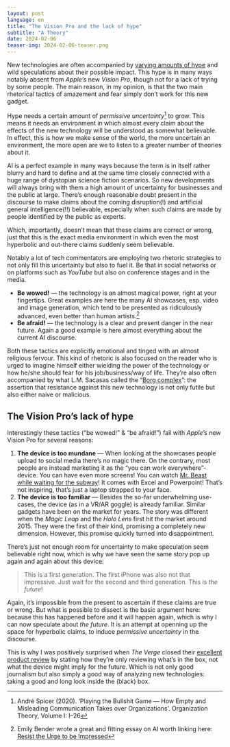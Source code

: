 ```yaml
---
layout: post
language: en
title: "The Vision Pro and the lack of hype"
subtitle: "A Theory"
date: 2024-02-06
teaser-img: 2024-02-06-teaser.png
---
```


New technologies are often accompanied by [varying amounts of hype](https://johannesklingebiel.de/2022/01/12/hype-as-a-scale.html) and wild speculations about their possible impact. This hype is in many ways notably absent from *Apple’s* new *Vision Pro*, though not for a lack of trying by some people. The main reason, in my opinion, is that the two main rhetorical tactics of amazement and fear simply don’t work for this new gadget.

Hype needs a certain amount of *permissive uncertainty*[^1] to grow. This means it needs an environment in which almost every claim about the effects of the new technology will be understood as somewhat believable. In effect, this is how we make sense of the world, the more uncertain an environment, the more open are we to listen to a greater number of theories about it.

AI is a perfect example in many ways because the term is in itself rather blurry and hard to define and at the same time closely connected with a huge range of dystopian science fiction scenarios. So new developments will always bring with them a high amount of uncertainty for businesses and the public at large. There’s enough reasonable doubt present in the discourse to make claims about the coming disruption(!) and artificial general intelligence(!!) believable, especially when such claims are made by people identified by the public as experts.

Which, importantly, doesn’t mean that these claims are correct or wrong, just that this is the exact media environment in which even the most hyperbolic and out-there claims suddenly seem believable.

Notably a lot of tech commentators are employing two rhetoric strategies to not only fill this uncertainty but also to fuel it. Be that in social networks or on platforms such as *YouTube* but also on conference stages and in the media.

- **Be wowed!** — the technology is an almost magical power, right at your fingertips. Great examples are here the many AI showcases, esp. video and image generation, which tend to be presented as ridiculously advanced, even better than human artists.[^2]
- **Be afraid!** — the technology is a clear and present danger in the near future. Again a good example is here almost everything about the current AI discourse.

Both these tactics are explicitly emotional and tinged with an almost religious fervour. This kind of rhetoric is also focused on the reader who is urged to imagine himself either wielding the power of the technology or how he/she should fear for his job/business/way of life. They’re also often accompanied by what L.M. Sacasas called the “[Borg complex](https://thefrailestthing.com/2013/03/01/borg-complex-a-primer/)”: the assertion that resistance against this new technology is not only futile but also either naive or malicious.

## The Vision Pro’s lack of hype

Interestingly these tactics (“be wowed!” & “be afraid!”) fail with *Apple*’s new Vision Pro for several reasons:

1. **The device is too mundane** — When looking at the showcases people upload to social media there’s no magic there. On the contrary, most people are instead marketing it as the “you can work everywhere”-device. You can have even more screens! You can watch [Mr. Beast while waiting for the subway](https://youtu.be/UvkgmyfMPks?si=ZSXOglbZi4YCnpAv&t=297)! It comes with Excel and Powerpoint! That’s not inspiring, that’s just a laptop strapped to your face.
2. **The device is too familiar** — Besides the so-far underwhelming use-cases, the device (as in a VR/AR goggle) is already familiar. Similar gadgets have been on the market for years. The story was different when the *Magic Leap* and the *Holo Lens* first hit the market around 2015. They were the first of their kind, promising a completely new dimension. However, this promise quickly turned into disappointment. 

There’s just not enough room for uncertainty to make speculation seem believable right now, which is why we have seen the same story pop up again and again about this device:

> This is a first generation. The first iPhone was also not that impressive. Just wait for the second and third generation. This is *the future*!

Again, it’s impossible from the present to ascertain if these claims are true or wrong. But what is possible to dissect is the basic argument here: because this has happened before and it will happen again, which is why I can now speculate about *the future*. It is an attempt at openning up the space for hyperbolic claims, to induce *permissive uncertainty* in the discourse.

This is why I was positively surprised when *The Verge* closed their [excellent product review](https://youtu.be/hdwaWxY11jQ?si=Hy-8MTowTGIaZ_fE&t=1605) by stating how they’re only reviewing what’s in the box, not what the device might imply for the future. Which is not only good journalism but also simply a good way of analyzing new technologies: taking a good and long look inside the (black) box.

[^1]: André Spicer (2020). ‘Playing the Bullshit Game — How Empty and Misleading Communication Takes over Organizations’. Organization Theory, Volume I: I–26
[^2]: Emily Bender wrote a great and fitting essay on AI worth linking here: [Resist the Urge to be Impressed](https://medium.com/@emilymenonbender/on-nyt-magazine-on-ai-resist-the-urge-to-be-impressed-3d92fd9a0edd)